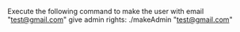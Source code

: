 Execute the following command to make the user with email "test@gmail.com" give admin rights:
./makeAdmin "test@gmail.com"
